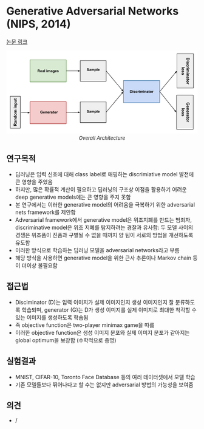 # Generative Adversarial Networks (NIPS, 2014)

[논문 링크](https://arxiv.org/abs/1406.2661)

<p align="center">
    <img width="600" alt='fig1' src="./img/07_01_01.png?raw=true"></br>
    <em><font size=2>Overall Architecture</font></em>
</p>

## 연구목적
- 딥러닝은 입력 신호에 대해 class label로 매핑하는 discrimiative model 발전에 큰 영향을 주었음
- 하지만, 많은 확률적 계산이 필요하고 딥러닝의 구조상 이점을 활용하기 어려운 deep generative models에는 큰 영향을 주지 못함
- 본 연구에서는 이러한 generative model의 어려움을 극복하기 위한 adversarial nets framework를 제안함
- Adversarial framework에서 generative model은 위조지폐를 만드는 범죄자, discriminative model은 위조 지폐를 탐지하려는 경찰과 유사함: 두 모델 사이의 경쟁은 위조품이 진품과 구별될 수 없을 때까지 양 팀이 서로의 방법을 개선하도록 유도함
- 이러한 방식으로 학습하는 딥러닝 모델을 adversarial networks라고 부름
- 해당 방식을 사용하면 generative model을 위한 근사 추론이나 Markov chain 등이 더이상 불필요함

## 접근법
- Disciminator (D)는 입력 이미지가 실제 이미지인지 생성 이미지인지 잘 분류하도록 학습되며, generator (G)는 D가 생성 이미지를 실제 이미지로 최대한 착각할 수 있는 이미지를 생성하도록 학습됨
- 즉 objective function은 two-player minimax game을 따름
- 이러한 objective function은 생성 이미지 분포와 실제 이미지 분포가 같아지는 global optimum을 보장함 (수학적으로 증명)

## 실험결과
- MNIST, CIFAR-10, Toronto Face Database 등의 여러 데이터셋에서 모델 학습
- 기존 모델들보다 뛰어나다고 할 수는 없지만 adversarial 방법의 가능성을 보여줌

## 의견
- /